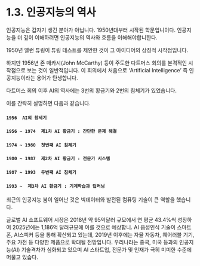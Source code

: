# 1.3. 인공지능의 역사

인공지능은 갑자기 생긴 분야가 아닙니다. 1950년대부터 시작된 학문입니이다. 인공지능을 더 깊이 이해하려면 인공지능의 역사와 흐름을 이해해야합니한다.

1950년 앨런 튜링이 튜링 테스트를 제안한 것이 그 아이디어의 상징적 시작점입니다.

하지만 1956년 존 매카시\(John McCarthy\) 등이 주도한 다트머스 회의를 본격적인 시작점으로 보는 것이 일반적입니다. 이 회의에서 처음으로 ‘Artificial Intelligence’ 즉 인공지능이라는 용어가 탄생합니다.

다트머스 회의 이후 AI의 역사에는 3번의 황금기와 2번의 침체기가 있었습니다.

이를 간략히 설명하면 다음과 같습니다.

#### `1956  AI의 창세기`

#### `1956 ~ 1974  제1차 AI 황금기 : 간단한 문제 해결`

#### `1974 ~ 1980  첫번째 AI 침체기`

#### `1980 ~ 1987  제2차 AI 황금기 : 전문가 시스템`

#### `1987 ~ 1993  두번째 AI 침체기`

#### `1993 ~  제3차 AI 황금기 : 기계학습과 딥러닝`

 최근의 인공지능 붐이 일어난 것은 빅데이터와 발전된 컴퓨팅 기술이 큰 역할을 했습니다. 

글로벌 AI 소프트웨어 시장은 2018년 약 95억달러 규모에서 연 평균 43.4%씩 성장하여 2025년에는 1,186억 달러규모에 이를 것으로 예상합니. AI 음성인식 기술이 스마트폰, AI스피커 등을 통해 확산되고 있는데, 2019년 이후에는 자율 자동차, 웨어러블 기기, 주요 가전 등 다양한 제품으로 확대될 전망입니다. 우리나라는 중국, 미국 등과의 인공지능\(AI\) 기술격차가 심화되고 있으며 AI 스타트업, 전문가 및 인재가 극히 미미한 수준에 머물고 있습다.

